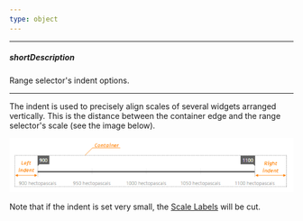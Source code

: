 ```yaml
---
type: object
---
```

---
##### shortDescription
Range selector's indent options.

---
The indent is used to precisely align scales of several widgets arranged vertically. This is the distance between the container edge and the range selector's scale (see the image below).

![RangeSelectorMargin ChartJS](/images/ChartJS/RangeSelectorIndent.png)

Note that if the indent is set very small, the [Scale Labels](/concepts/20%20Data%20Visualization/30%20RangeSelector/10%20RangeSelector%20Elements/10%20Scale/40%20Scale%20Labels.md '/Documentation/Guide/Data_Visualization/RangeSelector/RangeSelector_Elements/#Scale/Scale_Labels') will be cut.